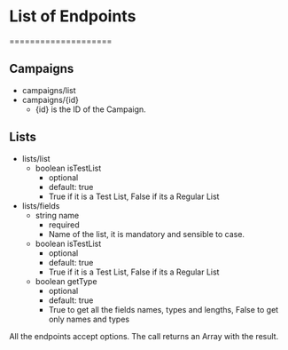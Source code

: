 # List of Endpoints
====================

Campaigns
---------

 - campaigns/list
 - campaigns/{id}
   - {id} is the ID of the Campaign.

Lists
-----
 - lists/list
   - boolean isTestList
     - optional 
     - default: true 
     - True if it is a Test List, False if its a Regular List 
 - lists/fields
   - string name
     - required
     - Name of the list, it is mandatory and sensible to case.
   - boolean isTestList
     - optional 
     - default: true 
     - True if it is a Test List, False if its a Regular List 
   - boolean getType
     - optional 
     - default: true 
     - True to get all the fields names, types and lengths, False to get only names and types

All the endpoints accept options.
The call returns an Array with the result.
